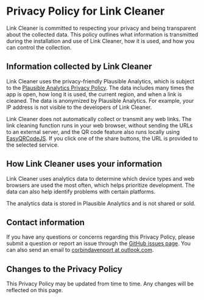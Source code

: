 # Privacy Policy for Link Cleaner

Link Cleaner is committed to respecting your privacy and being transparent about the collected data. This policy outlines what information is transmitted during the installation and use of Link Cleaner, how it is used, and how you can control the collection.

## Information collected by Link Cleaner

Link Cleaner uses the privacy-friendly Plausible Analytics, which is subject to the [Plausible Analytics Privacy Policy](https://plausible.io/privacy). The data includes many times the app is open, how long it is used, the current region, and when a link is cleaned. The data is anonymized by Plausible Analytics. For example, your IP address is not visible to the developers of Link Cleaner.

Link Cleaner does not automatically collect or transmit any web links. The link cleaning function runs in your web browser, without sending the URLs to an external server, and the QR code feature also runs locally using [EasyQRCodeJS](https://github.com/ushelp/EasyQRCodeJS). If you click one of the share buttons, the URL is provided to the selected service.

## How Link Cleaner uses your information

Link Cleaner uses analytics data to determine which device types and web browsers are used the most often, which helps prioritize development. The data can also help identify problems with certain platforms.

The analytics data is stored in Plausible Analytics and is not shared or sold.

## Contact information

If you have any questions or concerns regarding this Privacy Policy, please submit a question or report an issue through the [GitHub issues page](https://github.com/corbindavenport/link-cleaner/issues). You can also send an email to [corbindavenport at outlook.com](mailto:corbindavenport@outlook.com?subject=Link%20Cleaner%20Privacy).

## Changes to the Privacy Policy

This Privacy Policy may be updated from time to time. Any changes will be reflected on this page.
